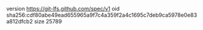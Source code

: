 version https://git-lfs.github.com/spec/v1
oid sha256:cdf80abe49ead655965a9f7c4a359f2a4c1695c7deb9ca5978e0e83a812dfcb2
size 25789
